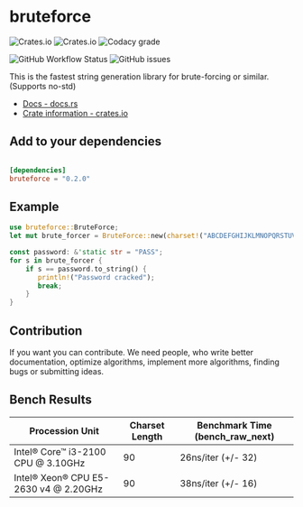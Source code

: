 # bruteforce

![Crates.io](https://img.shields.io/crates/v/bruteforce?style=flat-square)
![Crates.io](https://img.shields.io/crates/l/bruteforce?style=flat-square)
![Codacy grade](https://img.shields.io/codacy/grade/6d381bdf373e4205bfd0d23876acb07d?style=flat-square)

![GitHub Workflow Status](https://img.shields.io/github/workflow/status/DeepRobin/bruteforce-rs/CI?style=flat-square)
![GitHub issues](https://img.shields.io/github/issues/DeepRobin/bruteforce-rs?style=flat-square)

This is the fastest string generation library for brute-forcing or similar. (Supports no-std)

*   [Docs - docs.rs](https://docs.rs/bruteforce/)
*   [Crate information - crates.io](https://crates.io/crates/bruteforce/)

## Add to your dependencies

```toml

[dependencies]
bruteforce = "0.2.0"

```

## Example

```rust
use bruteforce::BruteForce;
let mut brute_forcer = BruteForce::new(charset!("ABCDEFGHIJKLMNOPQRSTUVWXYZ"));

const password: &'static str = "PASS";
for s in brute_forcer {
    if s == password.to_string() {
       println!("Password cracked");
       break;
    }
}
```

## Contribution  

If you want you can contribute. We need people, who write better documentation, optimize algorithms, implement more algorithms, finding bugs or submitting ideas.

## Bench Results

| Procession Unit                       | Charset Length | Benchmark Time (bench_raw_next) |
|---------------------------------------|----------------|---------------------------------|
| Intel® Core™ i3-2100 CPU @ 3.10GHz    | 90             | 26ns/iter (+/- 32)              |
| Intel® Xeon® CPU E5-2630 v4 @ 2.20GHz | 90             | 38ns/iter (+/- 16)              |
